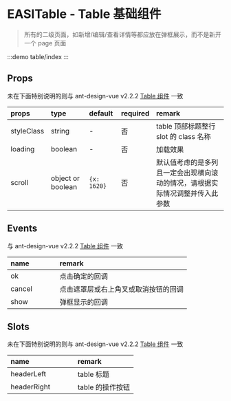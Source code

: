 # EASITable - Table 基础组件

> 所有的二级页面，如新增/编辑/查看详情等都应放在弹框展示，而不是新开一个 page 页面

:::demo
table/index
:::

## Props

未在下面特别说明的则与 ant-design-vue v2.2.2 [Table 组件](https://2x.antdv.com/components/table-cn) 一致

| props      | type              | default     | required | remark                                                                       |
| :--------- | :---------------- | :---------- | :------- | :--------------------------------------------------------------------------- |
| styleClass | string            | -           | 否       | table 顶部标题整行 slot 的 class 名称                                        |
| loading    | boolean           | -           | 否       | 加载效果                                                                     |
| scroll     | object or boolean | `{x: 1620}` | 否       | 默认值考虑的是多列且一定会出现横向滚动的情况，请根据实际情况调整并传入此参数 |

## Events

与 ant-design-vue v2.2.2 [Table 组件](https://2x.antdv.com/components/table-cn) 一致

| name   |     |     |     | remark                               |
| :----- | :-- | :-- | :-- | :----------------------------------- |
| ok     |     |     |     | 点击确定的回调                       |
| cancel |     |     |     | 点击遮罩层或右上角叉或取消按钮的回调 |
| show   |     |     |     | 弹框显示的回调                       |

## Slots

未在下面特别说明的则与 ant-design-vue v2.2.2 [Table 组件](https://2x.antdv.com/components/table-cn) 一致

| name        |     |     |     | remark           |
| :---------- | :-- | :-- | :-- | :--------------- |
| headerLeft  |     |     |     | table 标题       |
| headerRight |     |     |     | table 的操作按钮 |
